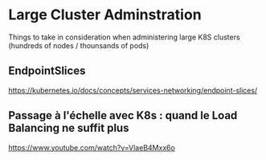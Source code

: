 # Large Cluster Adminstration

Things to take in consideration when administering large K8S clusters (hundreds of nodes / thounsands of pods)

## EndpointSlices

https://kubernetes.io/docs/concepts/services-networking/endpoint-slices/


## Passage à l'échelle avec K8s : quand le Load Balancing ne suffit plus

https://www.youtube.com/watch?v=VlaeB4Mxx6o

